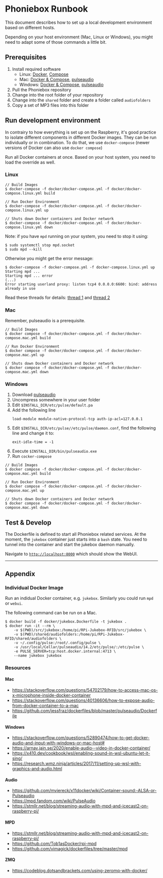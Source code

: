 # Phoniebox Runbook

This document describes how to set up a local development environment based on different hosts.

Depending on your host environment (Mac, Linux or Windows), you might need to adapt some of those commands a little bit.

## Prerequisites

1. Install required software
    * Linux: [Docker](https://docs.docker.com/engine/install/debian/), [Compose](https://docs.docker.com/compose/install/)
    * Mac: [Docker & Compose](https://docs.docker.com/docker-for-mac/install/), [pulseaudio](https://devops.datenkollektiv.de/running-a-docker-soundbox-on-mac.html)
    * Windows: [Docker & Compose](https://docs.docker.com/docker-for-windows/install/), [pulseaudio](https://www.freedesktop.org/wiki/Software/PulseAudio/Ports/Windows/Support/)
1. Pull the Phoniebox repository
1. Change into the root folder of your repository
1. Change into the `shared` folder and create a folder called `audiofolders`
1. Copy a set of MP3 files into this folder

## Run development environment

In contrairy to how everything is set up on the Raspberry, it's good practice to isolate different components in different Docker images. They can be run individually or in combination. To do that, we use `docker-compose` (newer versions of Docker can also use `docker compose`)

Run all Docker containers at once. Based on your host system, you need to load the override as well.

### Linux


```
// Build Images
$ docker-compose -f docker/docker-compose.yml -f docker/docker-compose.linux.yml build

// Run Docker Environment
$ docker-compose -f docker/docker-compose.yml -f docker/docker-compose.linux.yml up

// Shuts down Docker containers and Docker network
$ docker-compose -f docker/docker-compose.yml -f docker/docker-compose.linux.yml down
```

Note: if you have `mpd` running on your system, you need to stop it using:

~~~
$ sudo systemctl stop mpd.socket
$ sudo mpd --kill
~~~

Otherwise you might get the error message:

~~~
$ docker-compose -f docker-compose.yml -f docker-compose.linux.yml up
Starting mpd ... 
Starting mpd ... error
(...)
Error starting userland proxy: listen tcp4 0.0.0.0:6600: bind: address already in use
~~~

Read these threads for details: [thread 1](https://unix.stackexchange.com/questions/456909/socket-already-in-use-but-is-not-listed-mpd) and [thread 2](https://stackoverflow.com/questions/5106674/error-address-already-in-use-while-binding-socket-with-address-but-the-port-num/5106755#5106755)

### Mac

Remember, pulseaudio is a prerequisite.

```
// Build Images
$ docker compose -f docker/docker-compose.yml -f docker/docker-compose.mac.yml build

// Run Docker Environment
$ docker compose -f docker/docker-compose.yml -f docker/docker-compose.mac.yml up

// Shuts down Docker containers and Docker network
$ docker compose -f docker/docker-compose.yml -f docker/docker-compose.mac.yml down
```

### Windows

1. Download [pulseaudio](https://www.freedesktop.org/wiki/Software/PulseAudio/Ports/Windows/Support/)
1. Uncompress somewhere in your user folder
1. Edit `$INSTALL_DIR/etc/pulse/default.pa`
1. Add the following line
    ```
    load-module module-native-protocol-tcp auth-ip-acl=127.0.0.1
    ```
1. Edit `$INSTALL_DIR/etc/pulse//etc/pulse/daemon.conf`, find the following line and change it to: 
    ```
    exit-idle-time = -1
    ```
1. Execute `$INSTALL_DIR/bin/pulseaudio.exe`
1. Run `cocker-compose`

```
// Build Images
$ docker compose -f docker/docker-compose.yml -f docker/docker-compose.mac.yml build

// Run Docker Environment
$ docker compose -f docker/docker-compose.yml -f docker/docker-compose.mac.yml up

// Shuts down Docker containers and Docker network
$ docker compose -f docker/docker-compose.yml -f docker/docker-compose.mac.yml down
```

## Test & Develop

The Dockerfile is defined to start all Phoniebox related services. 
At the moment, the `jukebox` container just starts into a `bash` state. You need to
tunnel into the container and start the jukebox daemon manually.

Navigate to [`http://localhost:8000`](http://localhost:8000) which should show the 
WebUI.

---

## Appendix

### Individual Docker Image

Run an indidual Docker container, e.g. `jukebox`. Similarly you could run `mpd` or `webui`.

The following command can be run on a Mac.

```
$ docker build -f docker/jukebox.Dockerfile -t jukebox .
$ docker run -it --rm \
    -v $(PWD)/src/jukebox:/home/pi/RPi-Jukebox-RFID/src/jukebox \
    -v $(PWD)/shared/audiofolders:/home/pi/RPi-Jukebox-RFID/shared/audiofolders \
    -v ~/.config/pulse:/root/.config/pulse \
    -v /usr/local/Cellar/pulseaudio/14.2/etc/pulse/:/etc/pulse \
    -e PULSE_SERVER=tcp:host.docker.internal:4713 \
    --name jukebox jukebox
```

### Resources

#### Mac

* https://stackoverflow.com/questions/54702179/how-to-access-mac-os-x-microphone-inside-docker-container
* https://stackoverflow.com/questions/40136606/how-to-expose-audio-from-docker-container-to-a-mac
* https://github.com/jessfraz/dockerfiles/blob/master/pulseaudio/Dockerfile

#### Windows

* https://stackoverflow.com/questions/52890474/how-to-get-docker-audio-and-input-with-windows-or-mac-host#
* https://arnav.jain.se/2020/enable-audio--video-in-docker-container/
* https://x410.dev/cookbook/wsl/enabling-sound-in-wsl-ubuntu-let-it-sing/
* https://research.wmz.ninja/articles/2017/11/setting-up-wsl-with-graphics-and-audio.html

#### Audio
* https://github.com/mviereck/x11docker/wiki/Container-sound:-ALSA-or-Pulseaudio
* https://mpd.fandom.com/wiki/PulseAudio
* https://stmllr.net/blog/streaming-audio-with-mpd-and-icecast2-on-raspberry-pi/

#### MPD
* https://stmllr.net/blog/streaming-audio-with-mpd-and-icecast2-on-raspberry-pi/
* https://github.com/Tob1asDocker/rpi-mpd
* https://github.com/vimagick/dockerfiles/tree/master/mpd

#### ZMQ

* https://codeblog.dotsandbrackets.com/using-zeromq-with-docker/